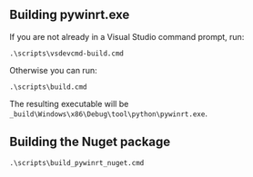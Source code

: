 

## Building pywinrt.exe

If you are not already in a Visual Studio command prompt, run:

    .\scripts\vsdevcmd-build.cmd

Otherwise you can run:

    .\scripts\build.cmd

The resulting executable will be `_build\Windows\x86\Debug\tool\python\pywinrt.exe`.

## Building the Nuget package

    .\scripts\build_pywinrt_nuget.cmd
